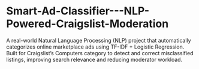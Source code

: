 # Smart-Ad-Classifier---NLP-Powered-Craigslist-Moderation
A real-world Natural Language Processing (NLP) project that automatically categorizes online marketplace ads using TF-IDF + Logistic Regression. Built for Craigslist’s Computers category to detect and correct misclassified listings, improving search relevance and reducing moderator workload.
